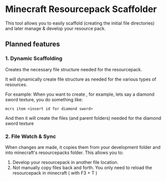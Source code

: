 # Minecraft Resourcepack Scaffolder
This tool allows you to easily scaffold (creating the initial file directories) and 
later manage & develop your resource pack.

## Planned features
### 1. Dynamic Scaffolding

Creates the necessary file structure needed for the resourcepack.

It will dynamically create file structure as needed for the various types of resources.

For example:
When you want to create , for example, lets say a diamond sword texture, you do something like:

`mcrs item <insert id for diamond sword>`

And then it will create the files (and parent folders) needed for the diamond sword texture


### 2. File Watch & Sync 
When changes are made, it copies them from your development folder and into minecraft's resourcepacks folder.
This allows you to:
1. Develop your resourcepack in another file location.
2. Not manually copy files back and forth. You only need to reload the resourcepack in minecraft ( with F3 + T )

